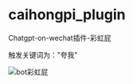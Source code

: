 # caihongpi_plugin

Chatgpt-on-wechat插件-彩虹屁

触发关键词为："夸我"

![bot彩虹屁](https://github.com/Wyh602683200/caihongpi/assets/155012405/f7dc16d9-7106-41e8-b96d-0f2132b14cbf)
